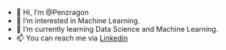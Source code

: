 - 👋 Hi, I’m @Penzragon
- 👀 I’m interested in Machine Learning.
- 🌱 I’m currently learning Data Science and Machine Learning.
- 📫 You can reach me via [Linkedin](https://www.linkedin.com/in/rifkyaliffa/)

<!---
Penzragon/Penzragon is a ✨ special ✨ repository because its `README.md` (this file) appears on your GitHub profile.
You can click the Preview link to take a look at your changes.
--->
